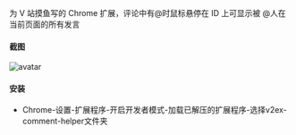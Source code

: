 为 V 站摸鱼写的 Chrome 扩展，评论中有@时鼠标悬停在 ID 上可显示被 @人在当前页面的所有发言

#### 截图

![avatar](https://fordata.forclass.net/Jiaoyan/DisscussImages/7981200/2023_03_09_1678358290423.png)

#### 安装

- Chrome-设置-扩展程序-开启开发者模式-加载已解压的扩展程序-选择v2ex-comment-helper文件夹
